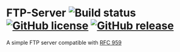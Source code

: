 # FTP-Server ![Build status](https://travis-ci.org/ChairChandler/FTP-Server.svg?branch=master) [![GitHub license](https://img.shields.io/github/license/Naereen/StrapDown.js.svg)](https://github.com/Naereen/StrapDown.js/blob/master/LICENSE) [![GitHub release](https://img.shields.io/github/release/Naereen/StrapDown.js.svg)](https://GitHub.com/Naereen/StrapDown.js/releases/)

A simple FTP server compatible with [RFC 959](https://tools.ietf.org/html/rfc959)
